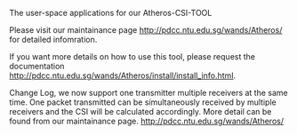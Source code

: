 
The user-space applications for our Atheros-CSI-TOOL

Please visit our maintainance page http://pdcc.ntu.edu.sg/wands/Atheros/ for detailed infomration.

If you want more details on how to use this tool, please request the documentation http://pdcc.ntu.edu.sg/wands/Atheros/install/install_info.html.

Change Log, we now support one transmitter multiple receivers at the same time. One packet transmitted can be simultaneously received by multiple receivers and the CSI will be calculated accordingly. More detail can be found from our maintainance page. http://pdcc.ntu.edu.sg/wands/Atheros/
